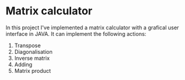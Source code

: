 # Matrix calculator

In this project I've implemented a matrix calculator with a grafical user interface in JAVA.
It can implement the following actions:
1. Transpose
2. Diagonalisation
3. Inverse matrix
4. Adding 
5. Matrix product

